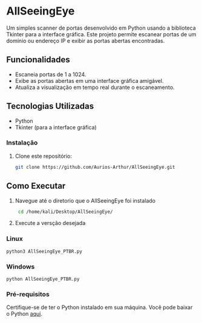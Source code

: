 # AllSeeingEye

Um simples scanner de portas desenvolvido em Python usando a biblioteca Tkinter para a interface gráfica. Este projeto permite escanear portas de um domínio ou endereço IP e exibir as portas abertas encontradas.

## Funcionalidades

- Escaneia portas de 1 a 1024.
- Exibe as portas abertas em uma interface gráfica amigável.
- Atualiza a visualização em tempo real durante o escaneamento.

## Tecnologias Utilizadas

- Python
- Tkinter (para a interface gráfica)

### Instalação

1. Clone este repositório:
   ```bash
   git clone https://github.com/Aurios-Arthur/AllSeeingEye.git


## Como Executar

1. Navegue até o diretorio que o AllSeeingEye foi instalado 
   ```bash
    cd /home/kali/Desktop/AllSeeingEye/ 

2. Execute a versção desejada

### Linux 
    
    python3 AllSeeingEye_PTBR.py

### Windows
 
    python AllSeeingEye_PTBR.py

### Pré-requisitos

Certifique-se de ter o Python instalado em sua máquina. Você pode baixar o Python [aqui](https://www.python.org/downloads/).


